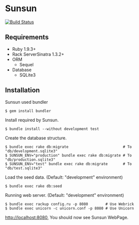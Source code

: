 # Sunsun

[![Build Status](https://secure.travis-ci.org/gongo/sunsun.png?branch=master)](http://travis-ci.org/gongo/sunsun)

## Requirements

- Ruby 1.9.3+
- Rack ServerSinatra 1.3.2+
- ORM
    - Sequel
- Database
    - SQLite3

## Installation

Sunsun used bundler

    $ gem install bundler

Install required by Sunsun.

    $ bundle install --without development test

Create the database structure.

    $ bundle exec rake db:migrate                         # To "db/development.sqlite3"
    $ SUNSUN_ENV="production" bundle exec rake db:migrate # To "db/production.sqlite3"
    $ SUNSUN_ENV="test" bundle exec rake db:migrate       # To "db/test.sqlite3"

Load the seed data. (Default: "development" environment)

    $ bundle exec rake db:seed

Running web server. (Default: "development" environment)

    $ bundle exec rackup config.ru -p 8080        # Use Webrick
    $ bundle exec unicorn -c unicorn.conf -p 8080 # Use Unicorn

[http://localhost:8080](http://localhost:8080), You should now see Sunsun WebPage.


